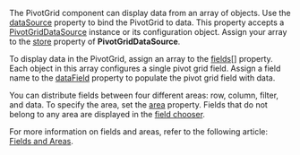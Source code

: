 The PivotGrid component can display data from an array of objects. Use the [dataSource](/Documentation/ApiReference/UI_Components/dxPivotGrid/Configuration/#dataSource) property to bind the PivotGrid to data. This property accepts a [PivotGridDataSource](/Documentation/ApiReference/Data_Layer/PivotGridDataSource/) instance or its configuration object. Assign your array to the [store](/Documentation/ApiReference/Data_Layer/PivotGridDataSource/Configuration/store/) property of **PivotGridDataSource**.

To display data in the PivotGrid, assign an array to the [fields[]](/Documentation/ApiReference/Data_Layer/PivotGridDataSource/Configuration/fields/) property. Each object in this array configures a single pivot grid field. Assign a field name to the [dataField](/Documentation/ApiReference/Data_Layer/PivotGridDataSource/Configuration/fields/#dataField) property to populate the pivot grid field with data.
<!--split-->

You can distribute fields between four different areas: row, column, filter, and data. To specify the area, set the [area](/Documentation/ApiReference/Data_Layer/PivotGridDataSource/Configuration/fields/#area) property. Fields that do not belong to any area are displayed in the [field chooser](https://js.devexpress.com/Demos/WidgetsGallery/Demo/PivotGrid/IntegratedFieldChooser/).


For more information on fields and areas, refer to the following article: [Fields and Areas](/Documentation/Guide/UI_Components/PivotGrid/Fields_and_Areas/).
